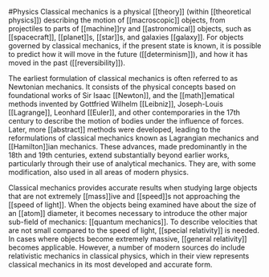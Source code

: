 #Physics 
Classical mechanics is a physical [[theory]] (within [[theoretical physics]]) describing the motion of [[macroscopic]] objects, from projectiles to parts of [[machine]]ry and [[astronomical]] objects, such as [[spacecraft]], [[planet]]s, [[star]]s, and galaxies [[galaxy]]. For objects governed by classical mechanics, if the present state is known, it is possible to predict how it will move in the future ([[determinism]]), and how it has moved in the past ([[reversibility]]).

The earliest formulation of classical mechanics is often referred to as Newtonian mechanics. It consists of the physical concepts based on foundational works of Sir Isaac [[Newton]], and the [[math]]ematical methods invented by Gottfried Wilhelm [[Leibniz]], Joseph-Louis [[Lagrange]], Leonhard [[Euler]], and other contemporaries in the 17th century to describe the motion of bodies under the influence of forces. Later, more [[abstract]] methods were developed, leading to the reformulations of classical mechanics known as Lagrangian mechanics and [[Hamilton]]ian mechanics. These advances, made predominantly in the 18th and 19th centuries, extend substantially beyond earlier works, particularly through their use of analytical mechanics. They are, with some modification, also used in all areas of modern physics.

Classical mechanics provides accurate results when studying large objects that are not extremely [[mass]]ive and [[speed]]s not approaching the [[speed of light]]. When the objects being examined have about the size of an [[atom]] diameter, it becomes necessary to introduce the other major sub-field of mechanics: [[quantum mechanics]]. To describe velocities that are not small compared to the speed of light, [[special relativity]] is needed. In cases where objects become extremely massive, [[general relativity]] becomes applicable. However, a number of modern sources do include relativistic mechanics in classical physics, which in their view represents classical mechanics in its most developed and accurate form.